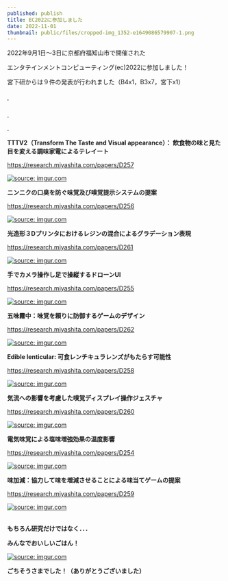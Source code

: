 ```yaml
---
published: publish
title: EC2022に参加しました
date: 2022-11-01
thumbnail: public/files/cropped-img_1352-e1649086579907-1.png
---
```

2022年9月1日～3日に京都府福知山市で開催された

エンタテインメントコンピューティング(ec)2022に参加しました！

宮下研からは９件の発表が行われました（B4x1，B3x7，宮下x1）

##### .

.

.

**TTTV2（Transform The Taste and Visual appearance）： 飲食物の味と見た目を変える調味家電によるテレイート**

https://research.miyashita.com/papers/D257

<a href="https://imgur.com/CwkLnb3"><img src="https://i.imgur.com/CwkLnb3.png" title="source: imgur.com" /></a>

**ニンニクの口臭を防ぐ味覚及び嗅覚提示システムの提案**

<https://research.miyashita.com/papers/D256>

<a href="https://imgur.com/dpGE6o4"><img src="https://i.imgur.com/dpGE6o4.jpg" title="source: imgur.com" /></a>

**光造形３Dプリンタにおけるレジンの混合によるグラデーション表現**

https://research.miyashita.com/papers/D261

<a href="https://imgur.com/VXnLMNe"><img src="https://i.imgur.com/VXnLMNe.jpg" title="source: imgur.com" /></a>

**手でカメラ操作し足で操縦するドローンUI**

https://research.miyashita.com/papers/D255

<a href="https://imgur.com/uRNyiWt"><img src="https://i.imgur.com/uRNyiWt.jpg" title="source: imgur.com" /></a>

**五味霧中：味覚を頼りに防御するゲームのデザイン**

https://research.miyashita.com/papers/D262

<a href="https://imgur.com/fyDq4S3"><img src="https://i.imgur.com/fyDq4S3.jpg" title="source: imgur.com" /></a>

**Edible lenticular: 可食レンチキュラレンズがもたらす可能性**

https://research.miyashita.com/papers/D258

<a href="https://imgur.com/nzKXtAm"><img src="https://i.imgur.com/nzKXtAm.jpg" title="source: imgur.com" /></a>

**気流への影響を考慮した嗅覚ディスプレイ操作ジェスチャ**

https://research.miyashita.com/papers/D260

<a href="https://imgur.com/mPy5wJt"><img src="https://i.imgur.com/mPy5wJt.jpg" title="source: imgur.com" /></a>

**電気味覚による塩味増強効果の温度影響**

https://research.miyashita.com/papers/D254

<a href="https://imgur.com/q236pne"><img src="https://i.imgur.com/q236pne.jpg" title="source: imgur.com" /></a>

**味加減：協力して味を増減させることによる味当てゲームの提案**

https://research.miyashita.com/papers/D259

<a href="https://imgur.com/1kUnLZa"><img src="https://i.imgur.com/1kUnLZa.jpg" title="source: imgur.com" /></a>

\
**もちろん研究だけではなく．．．**

**みんなでおいしいごはん！**

<a href="https://imgur.com/wX02vLL"><img src="https://i.imgur.com/wX02vLL.jpg" title="source: imgur.com" /></a>

**ごちそうさまでした！（ありがとうございました）**